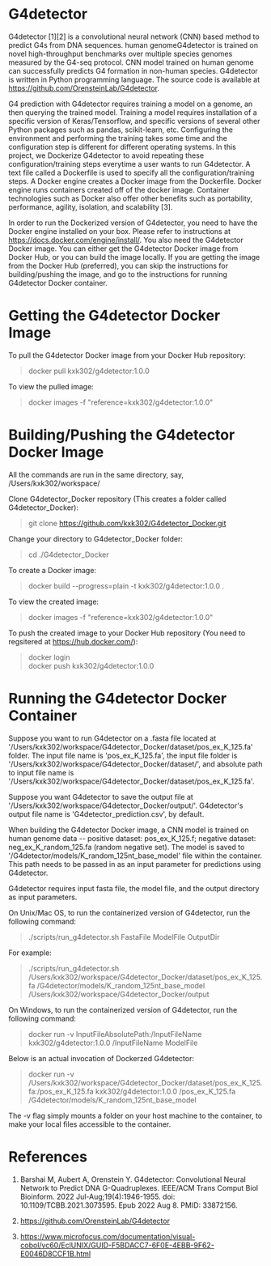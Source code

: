 # G4detector

G4detector [1][2] is a convolutional neural network (CNN) based method to predict G4s from DNA sequences.
human genomeG4detector is trained on novel high-throughput benchmarks over multiple species genomes measured by the
G4-seq protocol. CNN model trained on human genome can successfully predicts G4 formation in non-human species.
G4detector is written in Python programming language. The source code is available at https://github.com/OrensteinLab/G4detector.

G4 prediction with G4detector requires training a model on a genome, an then querying the trained model. Training a model
requires installation of a specific version of Keras/Tensorflow, and specific versions of several other Python packages such as
pandas, scikit-learn, etc. Configuring the environment and performing the training takes some time and the configuration step is
different for different operating systems. In this project, we Dockerize G4detector to avoid repeating these configuration/training
steps everytime a user wants to run G4detector. A text file called a Dockerfile is used to specify all the
configuration/training steps. A Docker engine creates a Docker image from the Dockerfile. Docker engine runs containers created
off of the docker image. Container technologies such as Docker also offer other benefits such as portability, performance, agility,
isolation, and scalability [3].

In order to run the Dockerized version of G4detector, you need to have the Docker engine installed on your box. Please refer to
instructions at https://docs.docker.com/engine/install/. You also need the G4detector Docker image. You can either get the G4detector
Docker image from Docker Hub, or you can build the image locally. If you are getting the image from the Docker Hub (preferred),
you can skip the instructions for building/pushing the image, and go to the instructions for running G4detector Docker container.

# Getting the G4detector Docker Image

To pull the G4detector Docker image from your Docker Hub repository:
> docker pull kxk302/g4detector:1.0.0

To view the pulled image:
> docker images -f "reference=kxk302/g4detector:1.0.0"

# Building/Pushing the G4detector Docker Image

All the commands are run in the same directory, say, /Users/kxk302/workspace/

Clone G4detector_Docker repository (This creates a folder called G4detector_Docker):
> git clone https://github.com/kxk302/G4detector_Docker.git

Change your directory to G4detector_Docker folder:
> cd ./G4detector_Docker

To create a Docker image:
> docker build --progress=plain -t kxk302/g4detector:1.0.0 .

To view the created image:
> docker images -f "reference=kxk302/g4detector:1.0.0"

To push the created image to your Docker Hub repository (You need to regsitered at https://hub.docker.com/):
> docker login\
> docker push kxk302/g4detector:1.0.0

# Running the G4detector Docker Container

Suppose you want to run G4detector on a .fasta file located at '/Users/kxk302/workspace/G4detector_Docker/dataset/pos_ex_K_125.fa'
folder. The input file name is 'pos_ex_K_125.fa', the input file folder is '/Users/kxk302/workspace/G4detector_Docker/dataset/',
and absolute path to input file name is '/Users/kxk302/workspace/G4detector_Docker/dataset/pos_ex_K_125.fa'.

Suppose you want G4detector to save the output file at '/Users/kxk302/workspace/G4detector_Docker/output/'. G4detector's output
file name is 'G4detector_prediction.csv', by default.

When building the G4detector Docker image, a CNN model is trained on human genome data -- positive dataset: pos_ex_K_125.f;
negative dataset: neg_ex_K_random_125.fa (random negative set). The model is saved to '/G4detector/models/K_random_125nt_base_model'
file within the container. This path needs to be passed in as an input parameter for predictions using G4detector.

G4detector requires input fasta file, the model file, and the output directory as input parameters.

On Unix/Mac OS, to run the containerized version of G4detector, run the following command:
> ./scripts/run_g4detector.sh FastaFile ModelFile OutputDir

For example:

> ./scripts/run_g4detector.sh /Users/kxk302/workspace/G4detector_Docker/dataset/pos_ex_K_125.fa /G4detector/models/K_random_125nt_base_model /Users/kxk302/workspace/G4detector_Docker/output

On Windows, to run the containerized version of G4detector, run the following command:

> docker run -v InputFileAbsolutePath:/InputFileName kxk302/g4detector:1.0.0 /InputFileName ModelFile

Below is an actual invocation of Dockerzed G4detector:

> docker run -v /Users/kxk302/workspace/G4detector_Docker/dataset/pos_ex_K_125.fa:/pos_ex_K_125.fa kxk302/g4detector:1.0.0 /pos_ex_K_125.fa /G4detector/models/K_random_125nt_base_model

The -v flag simply mounts a folder on your host machine to the container, to make your local files accessible to the container.

# References

1. Barshai M, Aubert A, Orenstein Y. G4detector: Convolutional Neural Network to Predict DNA G-Quadruplexes. IEEE/ACM Trans Comput Biol Bioinform. 2022 Jul-Aug;19(4):1946-1955. doi: 10.1109/TCBB.2021.3073595. Epub 2022 Aug 8. PMID: 33872156.

2. https://github.com/OrensteinLab/G4detector

3. https://www.microfocus.com/documentation/visual-cobol/vc60/EclUNIX/GUID-F5BDACC7-6F0E-4EBB-9F62-E0046D8CCF1B.html
